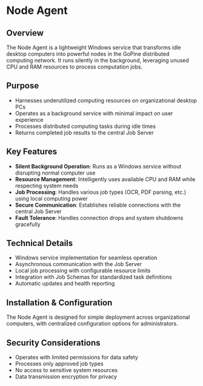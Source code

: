 # Node Agent

## Overview
The Node Agent is a lightweight Windows service that transforms idle desktop computers into powerful nodes in the GoPine distributed computing network. It runs silently in the background, leveraging unused CPU and RAM resources to process computation jobs.

## Purpose
- Harnesses underutilized computing resources on organizational desktop PCs
- Operates as a background service with minimal impact on user experience
- Processes distributed computing tasks during idle times
- Returns completed job results to the central Job Server

## Key Features
- **Silent Background Operation**: Runs as a Windows service without disrupting normal computer use
- **Resource Management**: Intelligently uses available CPU and RAM while respecting system needs
- **Job Processing**: Handles various job types (OCR, PDF parsing, etc.) using local computing power
- **Secure Communication**: Establishes reliable connections with the central Job Server
- **Fault Tolerance**: Handles connection drops and system shutdowns gracefully

## Technical Details
- Windows service implementation for seamless operation
- Asynchronous communication with the Job Server
- Local job processing with configurable resource limits
- Integration with Job Schemas for standardized task definitions
- Automatic updates and health reporting

## Installation & Configuration
The Node Agent is designed for simple deployment across organizational computers, with centralized configuration options for administrators.

## Security Considerations
- Operates with limited permissions for data safety
- Processes only approved job types
- No access to sensitive system resources
- Data transmission encryption for privacy
